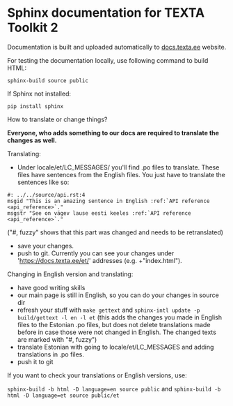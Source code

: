 # Sphinx documentation for TEXTA Toolkit 2

Documentation is built and uploaded automatically to [docs.texta.ee](https://docs.texta.ee/) website.

For testing the documentation locally, use following command to build HTML:

`sphinx-build source public`

If Sphinx not installed:

`pip install sphinx`

How to translate or change things?

**Everyone, who adds something to our docs are required to translate the changes as well.**

Translating:
- Under locale/et/LC_MESSAGES/ you'll find .po files to translate. These files have sentences from the English files. You just have to translate the sentences like so:

```
#: ../../source/api.rst:4
msgid "This is an amazing sentence in English :ref:`API reference <api_reference>`."
msgstr "See on vägev lause eesti keeles :ref:`API reference <api_reference>`."
```

("#, fuzzy" shows that this part was changed and needs to be retranslated)
- save your changes.
- push to git. Currently you can see your changes under 'https://docs.texta.ee/et/' addresses (e.g. +"index.html").

Changing in English version and translating:
- have good writing skills
- our main page is still in English, so you can do your changes in source dir
- refresh your stuff with 
`make gettext` and
`sphinx-intl update -p build/gettext -l en -l et` (this adds the changes you made in English files to the Estonian .po files, but does not delete translations made before in case those were not changed in English. The changed texts are marked with "#, fuzzy")
- translate Estonian with going to locale/et/LC_MESSAGES and adding translations in .po files.
- push it to git

If you want to check your translations or English versions, use:

`sphinx-build -b html -D language=en source public`
and
`sphinx-build -b html -D language=et source public/et`
